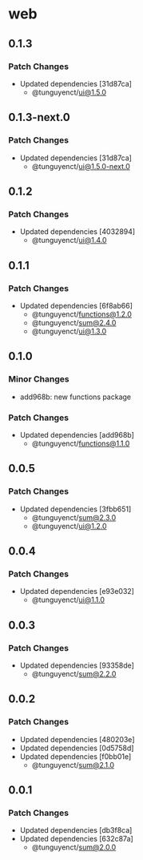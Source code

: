 # web

## 0.1.3

### Patch Changes

- Updated dependencies [31d87ca]
  - @tunguyenct/ui@1.5.0

## 0.1.3-next.0

### Patch Changes

- Updated dependencies [31d87ca]
  - @tunguyenct/ui@1.5.0-next.0

## 0.1.2

### Patch Changes

- Updated dependencies [4032894]
  - @tunguyenct/ui@1.4.0

## 0.1.1

### Patch Changes

- Updated dependencies [6f8ab66]
  - @tunguyenct/functions@1.2.0
  - @tunguyenct/sum@2.4.0
  - @tunguyenct/ui@1.3.0

## 0.1.0

### Minor Changes

- add968b: new functions package

### Patch Changes

- Updated dependencies [add968b]
  - @tunguyenct/functions@1.1.0

## 0.0.5

### Patch Changes

- Updated dependencies [3fbb651]
  - @tunguyenct/sum@2.3.0
  - @tunguyenct/ui@1.2.0

## 0.0.4

### Patch Changes

- Updated dependencies [e93e032]
  - @tunguyenct/ui@1.1.0

## 0.0.3

### Patch Changes

- Updated dependencies [93358de]
  - @tunguyenct/sum@2.2.0

## 0.0.2

### Patch Changes

- Updated dependencies [480203e]
- Updated dependencies [0d5758d]
- Updated dependencies [f0bb01e]
  - @tunguyenct/sum@2.1.0

## 0.0.1

### Patch Changes

- Updated dependencies [db3f8ca]
- Updated dependencies [632c87a]
  - @tunguyenct/sum@2.0.0
